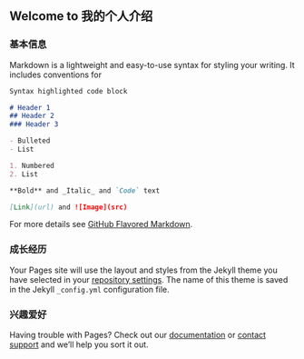 ## Welcome to 我的个人介绍

### 基本信息

Markdown is a lightweight and easy-to-use syntax for styling your writing. It includes conventions for

```markdown
Syntax highlighted code block

# Header 1
## Header 2
### Header 3

- Bulleted
- List

1. Numbered
2. List

**Bold** and _Italic_ and `Code` text

[Link](url) and ![Image](src)
```

For more details see [GitHub Flavored Markdown](https://guides.github.com/features/mastering-markdown/).

### 成长经历

Your Pages site will use the layout and styles from the Jekyll theme you have selected in your [repository settings](https://github.com/sparkly-echo/sparkly-echo.github.io/settings). The name of this theme is saved in the Jekyll `_config.yml` configuration file.

### 兴趣爱好
Having trouble with Pages? Check out our [documentation](https://docs.github.com/categories/github-pages-basics/) or [contact support](https://github.com/contact) and we’ll help you sort it out.
